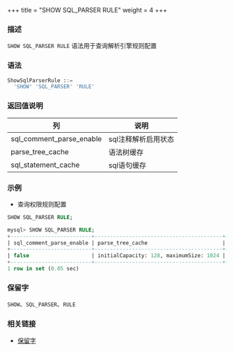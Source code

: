 +++
title = "SHOW SQL_PARSER RULE"
weight = 4
+++

### 描述

`SHOW SQL_PARSER RULE` 语法用于查询解析引擎规则配置

### 语法

```sql
ShowSqlParserRule ::=
  'SHOW' 'SQL_PARSER' 'RULE'
```

### 返回值说明

| 列                        | 说明          |
|---------------------------|-------------|
| sql_comment_parse_enable  | sql注释解析启用状态 |
| parse_tree_cache          | 语法树缓存       |
| sql_statement_cache       | sql语句缓存     |

### 示例

- 查询权限规则配置

```sql
SHOW SQL_PARSER RULE;
```

```sql
mysql> SHOW SQL_PARSER RULE;
+--------------------------+-----------------------------------------+-------------------------------------------+
| sql_comment_parse_enable | parse_tree_cache                        | sql_statement_cache                       |
+--------------------------+-----------------------------------------+-------------------------------------------+
| false                    | initialCapacity: 128, maximumSize: 1024 | initialCapacity: 2000, maximumSize: 65535 |
+--------------------------+-----------------------------------------+-------------------------------------------+
1 row in set (0.05 sec)
```

### 保留字

`SHOW`、`SQL_PARSER`、`RULE`

### 相关链接

- [保留字](/cn/reference/distsql/syntax/reserved-word/)